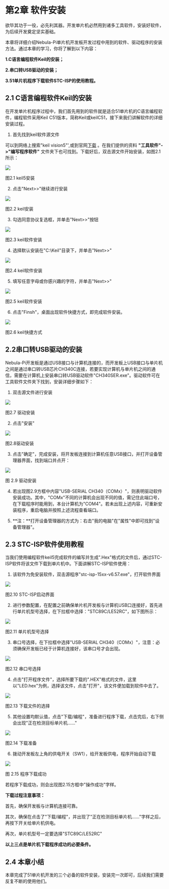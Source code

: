 #  第2章 软件安装

欲毕其功于一役，必先利其器。开发单片机必然用到诸多工具软件，安装好软件，为后续开发奠定坚实基础。

本章将详细介绍Nebula-Pi单片机开发板开发过程中用到的软件、驱动程序的安装方法。通过本章的学习，你将了解到以下内容：

**1.C语言编程软件Keil的安装；**

**2.串口转USB驱动的安装；**

**3.51单片机程序下载软件STC-ISP的使用教程。**

## 2.1 C语言编程软件Keil的安装

在开发单片机程序过程中，我们首先用到的软件就是适合51单片机的C语言编程软件，编程软件采用Keil C51版本，简称Keil或keilC51，接下来我们讲解软件的详细安装过程。

1.  首先找到keil软件源文件

可以到网络上搜索"keil vision5"',或到官网[下载](https://www.keil.com/download/product/) 。在我们提供的资料 **"工具软件"->"编写程序软件"** 文件夹下也可找到。下载好后，双击源文件开始安装，如图2.1所示：

![](../media/image15.png)

图2.1 keil5安装

2.  点击"Next>>"继续进行安装

![](../media/image16.png)

图2.2 keil安装

3.  勾选同意协议复选框，并单击"Next>>"按钮

![](../media/image17.png)

图2.3 keil软件安装

4.  选择默认安装在"C:\Keil"目录下，并单击"Next>>"

![](../media/image18.png)

图2.4 keil软件安装

5.  填写任意字母或你感兴趣的字符，并单击"Next>>"

![](../media/image19.png)

图2.5 keil软件安装

6.  点击"Finsh"，桌面出现软件快捷方式，即完成软件安装。

![](../media/image20.png)

图2.6 keil快捷方式

## 2.2串口转USB驱动的安装

Nebula-Pi开发板是通过USB接口与计算机连接的，而开发板上USB接口与单片机之间是通过串口转USB芯片CH340C连接，若要实现计算机与单片机之间的通信，需要在计算机上安装串口转USB驱动软件"CH340SER.exe"。驱动软件可在工具软件文件夹下找到，安装详细步骤如下：

1.  双击源文件进行安装

![](../media/image21.png)

图2.7 驱动安装

2.  点击"安装"

![](../media/image22.png)

图2.8驱动安装

3.  点击"确定"，完成安装，将开发板连接到计算机任意USB接口，并打开设备管理器界面，找到端口并点开：

![](../media/image23.png)

图 2.9 驱动安装

4.  若出现图2.9方框中内容"USB-SERIAL CH340（COMx）"，则表明驱动软件安装成功。其中，"COMx"不同的计算机会出现不同的值，需记住此端口号，在下载程序时能用到，本台计算机为"COM4"。若未出现上述内容，可重新安装程序，重启电脑并按照上述流程查看端口。

5.  **注：**打开设备管理器的方式为：右击"我的电脑"在"属性"中即可找到"设备管理器"。

## 2.3 STC-ISP软件使用教程

当我们使用编程软件keil5完成软件的编写并生成".Hex"格式的文件后，通过STC-ISP软件将该文件下载到单片机中。下面讲解STC-ISP软件使用：

1.  该软件为免安装软件，双击源程序"stc-isp-15xx-v6.57.exe"，打开软件界面

![](../media/image24.png)

图2.10 STC-ISP启动界面

2.  进行参数配置，在配置之前确保单片机开发板与计算机USB口连接好，首先进行单片机型号选择，在下拉框中选择："STC89C/LE52RC"，如下图所示：

![](../media/image25.png)

图2.11 单片机型号选择

3.  串口号选择，在下拉框中选择"USB-SERIAL CH340（COMx）"，注意：必须确保开发板已经于计算机连接好，该串口号才会出现。

![](../media/image26.png)

图2.12 串口号选择

4.  点击"打开程序文件"，选择所要下载的".HEX"格式的文件，这里以"LED.hex"为例，选择该文件，点击"打开"，该文件便加载到软件中去了。

![](../media/image27.png)

图2.13 下载文件的选择

5.  其他设置均默认值，点击"下载/编程"，准备进行程序下载，点击完后，右下侧会出现"正在检测目标单片机......"

![](../media/image28.png)

图2.14 下载准备

6.  拨动开发板左上角的供电开关（SW1），给开发板供电，程序开始自动下载

![](../media/image29.png)

图 2.15 程序下载成功

若程序下载成功，则会出现图2.15方框中"操作成功"字样。

**下载过程注意事项：**

首先，确保开发板与计算机连接可靠。

其次，确保在点击了"下载/编程"，并出现了"正在检测目标单片机......"字样之后，再按下开关给单片机供电。

再次，单片机型号一定要选择"STC89C/LE52RC"

**以上三点是单片机下载程序成功的必要条件。**

## 2.4 本章小结

本章完成了51单片机开发的三个必备的软件安装，安装完一次即可，后续我们需要反复不断的使用他们。
